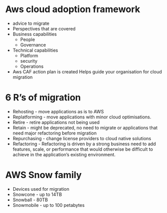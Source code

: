 # Aws cloud adoption framework

- advice to migrate
- Perspectives that are covered
- Business capabilities
  - People
  - Governance
- Technical capabilities
  - Platform
  - security
  - Operations
- Aws CAF action plan is created
  Helps guide your organisation for cloud migration

# 6 R’s of migration

- Rehosting - move applications as is to AWS
- Replatforming - move applications with minor cloud optimisations.
- Retire - retire applications not being used
- Retain - might be deprecated, no need to migrate or applications that need major refactoring before migration
- Repurchasing - change license providers to cloud native solutions
- Refactoring - Refactoring is driven by a strong business need to add features, scale, or performance that would otherwise be difficult to achieve in the application’s existing environment.

# AWS Snow family

- Devices used for migration
- Snowcone - up to 14TB
- Snowball - 80TB
- Snowmobile - up to 100 petabytes
